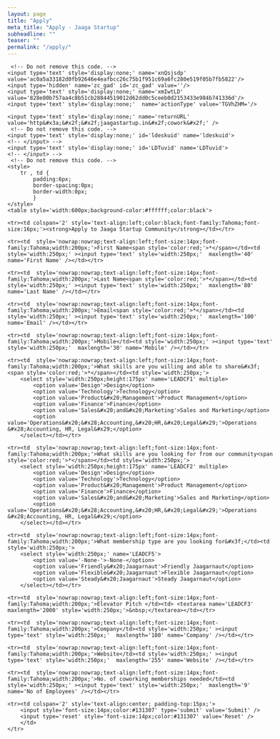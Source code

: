 ```yaml
---
layout: page
title: "Apply"
meta_title: "Apply - Jaaga Startup"
subheadline: ""
teaser: ""
permalink: "/apply/"
---
```


<!-- Change the width and height values to suit you best -->
<!-- <div class="typeform-widget" data-url="https://jaagastartup.typeform.com/to/x78SQJ" data-text="Apply to Jaaga Startup Community" style="width:100%;height:500px;"></div>
<script>(function(){var qs,js,q,s,d=document,gi=d.getElementById,ce=d.createElement,gt=d.getElementsByTagName,id='typef_orm',b='https://s3-eu-west-1.amazonaws.com/share.typeform.com/';if(!gi.call(d,id)){js=ce.call(d,'script');js.id=id;js.src=b+'widget.js';q=gt.call(d,'script')[0];q.parentNode.insertBefore(js,q)}})()</script>
<div style="font-family: Sans-Serif;font-size: 12px;color: #999;opacity: 0.5; padding-top: 5px;">Powered by<a href="https://www.typeform.com/examples/?utm_campaign=x78SQJ&amp;utm_source=typeform.com-4619501-Basic&amp;utm_medium=typeform&amp;utm_content=typeform-embedded-poweredbytypeform&amp;utm_term=EN" style="color: #999" target="_blank">Typeform</a></div> -->


<!-- Note :
   - You can modify the font style and form style to suit your website. 
   - Code lines with comments “Do not remove this code”  are required for the form to work properly, make sure that you do not remove these lines of code. 
   - The Mandatory check script can modified as to suit your business needs. 
   - It is important that you test the modified form before going live.-->
<div id='crmWebToEntityForm' style='width:600px;margin:auto;'>
   <META HTTP-EQUIV ='content-type' CONTENT='text/html;charset=UTF-8'>
   <form action='https://crm.zoho.com/crm/WebToLeadForm' name=WebToLeads2110132000000115188 method='POST' onSubmit='javascript:document.charset="UTF-8"; return checkMandatory()' accept-charset='UTF-8'>

	 <!-- Do not remove this code. -->
	<input type='text' style='display:none;' name='xnQsjsdp' value='ac0a5a33182d0fb92646e4eafbcc26c75b1f951c69a6fc280e519f05b7fb5822'/>
	<input type='hidden' name='zc_gad' id='zc_gad' value=''/>
	<input type='text' style='display:none;' name='xmIwtLD' value='828e80b757aa4c8b51cb28844519012d62dd0c5ceeb0d2153433e984b741336d'/>
	<input type='text' style='display:none;'  name='actionType' value='TGVhZHM='/>

	<input type='text' style='display:none;' name='returnURL' value='http&#x3a;&#x2f;&#x2f;jaagastartup.in&#x2f;cowork&#x2f;' /> 
	 <!-- Do not remove this code. -->
	<input type='text' style='display:none;' id='ldeskuid' name='ldeskuid'>
	<!-- </input> -->
	<input type='text' style='display:none;' id='LDTuvid' name='LDTuvid'>
	<!-- </input> -->
	 <!-- Do not remove this code. -->
	<style>
		tr , td { 
			padding:6px;
			border-spacing:0px;
			border-width:0px;
			}
	</style>
	<table style='width:600px;background-color:#ffffff;color:black'>

	<tr><td colspan='2' style='text-align:left;color:black;font-family:Tahoma;font-size:16px;'><strong>Apply to Jaaga Startup Community</strong></td></tr>

	<tr><td  style='nowrap:nowrap;text-align:left;font-size:14px;font-family:Tahoma;width:200px;'>First Name<span style='color:red;'>*</span></td><td style='width:250px;' ><input type='text' style='width:250px;'  maxlength='40' name='First Name' /></td></tr>

	<tr><td  style='nowrap:nowrap;text-align:left;font-size:14px;font-family:Tahoma;width:200px;'>Last Name<span style='color:red;'>*</span></td><td style='width:250px;' ><input type='text' style='width:250px;'  maxlength='80' name='Last Name' /></td></tr>

	<tr><td  style='nowrap:nowrap;text-align:left;font-size:14px;font-family:Tahoma;width:200px;'>Email<span style='color:red;'>*</span></td><td style='width:250px;' ><input type='text' style='width:250px;'  maxlength='100' name='Email' /></td></tr>

	<tr><td  style='nowrap:nowrap;text-align:left;font-size:14px;font-family:Tahoma;width:200px;'>Mobile</td><td style='width:250px;' ><input type='text' style='width:250px;'  maxlength='30' name='Mobile' /></td></tr>

	<tr><td  style='nowrap:nowrap;text-align:left;font-size:14px;font-family:Tahoma;width:200px;'>What skills are you willing and able to share&#x3f;<span style='color:red;'>*</span></td><td style='width:250px;'>
		<select style='width:250px;height:175px' name='LEADCF1' multiple>
			<option value='Design'>Design</option>
			<option value='Technology'>Technology</option>
			<option value='Product&#x20;Management'>Product Management</option>
			<option value='Finance'>Finance</option>
			<option value='Sales&#x20;and&#x20;Marketing'>Sales and Marketing</option>
			<option value='Operations&#x20;&#x28;Accounting,&#x20;HR,&#x20;Legal&#x29;'>Operations &#x28;Accounting, HR, Legal&#x29;</option>
		</select></td></tr>

	<tr><td  style='nowrap:nowrap;text-align:left;font-size:14px;font-family:Tahoma;width:200px;'>What skills are you looking for from our community<span style='color:red;'>*</span></td><td style='width:250px;'>
		<select style='width:250px;height:175px' name='LEADCF2' multiple>
			<option value='Design'>Design</option>
			<option value='Technology'>Technology</option>
			<option value='Product&#x20;Management'>Product Management</option>
			<option value='Finance'>Finance</option>
			<option value='Sales&#x20;and&#x20;Marketing'>Sales and Marketing</option>
			<option value='Operations&#x20;&#x28;Accounting,&#x20;HR,&#x20;Legal&#x29;'>Operations &#x28;Accounting, HR, Legal&#x29;</option>
		</select></td></tr>

	<tr><td  style='nowrap:nowrap;text-align:left;font-size:14px;font-family:Tahoma;width:200px;'>What membership type are you looking for&#x3f;</td><td style='width:250px;'>
		<select style='width:250px;' name='LEADCF5'>
			<option value='-None-'>-None-</option>
			<option value='Friendly&#x20;Jaagarnaut'>Friendly Jaagarnaut</option>
			<option value='Flexible&#x20;Jaagarnaut'>Flexible Jaagarnaut</option>
			<option value='Steady&#x20;Jaagarnaut'>Steady Jaagarnaut</option>
		</select></td></tr>

	<tr><td  style='nowrap:nowrap;text-align:left;font-size:14px;font-family:Tahoma;width:200px;'>Elevator Pitch </td><td> <textarea name='LEADCF3' maxlength='2000' style='width:250px;'>&nbsp;</textarea></td></tr>

	<tr><td  style='nowrap:nowrap;text-align:left;font-size:14px;font-family:Tahoma;width:200px;'>Company</td><td style='width:250px;' ><input type='text' style='width:250px;'  maxlength='100' name='Company' /></td></tr>

	<tr><td  style='nowrap:nowrap;text-align:left;font-size:14px;font-family:Tahoma;width:200px;'>Website</td><td style='width:250px;' ><input type='text' style='width:250px;'  maxlength='255' name='Website' /></td></tr>

	<tr><td  style='nowrap:nowrap;text-align:left;font-size:14px;font-family:Tahoma;width:200px;'>No. of coworking memberships needed</td><td style='width:250px;' ><input type='text' style='width:250px;'  maxlength='9' name='No of Employees' /></td></tr>

	<tr><td colspan='2' style='text-align:center; padding-top:15px;'>
		<input style='font-size:14px;color:#131307' type='submit' value='Submit' />
		<input type='reset' style='font-size:14px;color:#131307' value='Reset' />
	    </td>
	</tr>
   </table>
	<script>
 	  var mndFileds=new Array('First Name','Last Name','Email','LEADCF1','LEADCF2');
 	  var fldLangVal=new Array('First Name','Last Name','Email','What skills are you willing and able to share?','What skills are you looking for from our community');
		var name='';
		var email='';

 	  function checkMandatory() {
		for(i=0;i<mndFileds.length;i++) {
		  var fieldObj=document.forms['WebToLeads2110132000000115188'][mndFileds[i]];
		  if(fieldObj) {
			if (((fieldObj.value).replace(/^\s+|\s+$/g, '')).length==0) {
			 if(fieldObj.type =='file')
				{ 
				 alert('Please select a file to upload.'); 
				 fieldObj.focus(); 
				 return false;
				} 
			alert(fldLangVal[i] +' cannot be empty.'); 
   	   	  	  fieldObj.focus();
   	   	  	  return false;
			}  else if(fieldObj.nodeName=='SELECT') {
  	   	   	 if(fieldObj.options[fieldObj.selectedIndex].value=='-None-') {
				alert(fldLangVal[i] +' cannot be none.'); 
				fieldObj.focus();
				return false;
			   }
			} else if(fieldObj.type =='checkbox'){
 	 	 	 if(fieldObj.checked == false){
				alert('Please accept  '+fldLangVal[i]);
				fieldObj.focus();
				return false;
			   } 
			 } 
			 try {
			     if(fieldObj.name == 'Last Name') {
				name = fieldObj.value;
 	 	 	    }
			} catch (e) {}
		    }
		}
		trackVisitor();
	}
</script><script type='text/javascript' id='VisitorTracking'>var $zoho= $zoho || {salesiq:{values:{},ready:function(){$zoho.salesiq.floatbutton.visible('hide');}}};var d=document;s=d.createElement('script');s.type='text/javascript';s.defer=true;s.src='https://salesiq.zoho.com/null/float.ls?embedname=jaagastartup###null';t=d.getElementsByTagName('script')[0];t.parentNode.insertBefore(s,t);function trackVisitor(){try{if($zoho){var LDTuvidObj = document.forms['WebToLeads2110132000000115188']['LDTuvid'];if(LDTuvidObj){LDTuvidObj.value = $zoho.salesiq.visitor.uniqueid();}var firstnameObj = document.forms['WebToLeads2110132000000115188']['First Name'];if(firstnameObj){name = firstnameObj.value +' '+name;}$zoho.salesiq.visitor.name(name);var emailObj = document.forms['WebToLeads2110132000000115188']['Email'];if(emailObj){email = emailObj.value;$zoho.salesiq.visitor.email(email);}}} catch(e){}}</script>
	<!-- </form> -->
</div>
